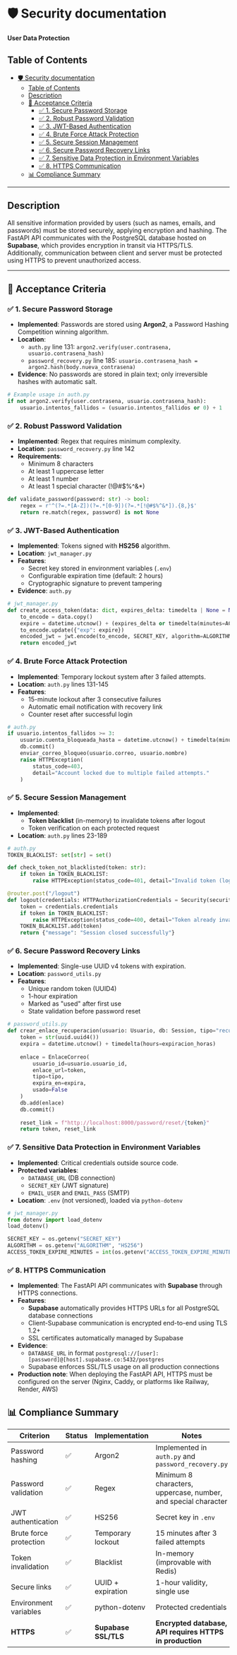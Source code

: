 # 🛡️ Security documentation
**User Data Protection**

## Table of Contents
- [🛡️ Security documentation](#️-security-documentation)
  - [Table of Contents](#table-of-contents)
  - [Description](#description)
  - [🔎 Acceptance Criteria](#-acceptance-criteria)
    - [✅ 1. Secure Password Storage](#-1-secure-password-storage)
    - [✅ 2. Robust Password Validation](#-2-robust-password-validation)
    - [✅ 3. JWT-Based Authentication](#-3-jwt-based-authentication)
    - [✅ 4. Brute Force Attack Protection](#-4-brute-force-attack-protection)
    - [✅ 5. Secure Session Management](#-5-secure-session-management)
    - [✅ 6. Secure Password Recovery Links](#-6-secure-password-recovery-links)
    - [✅ 7. Sensitive Data Protection in Environment Variables](#-7-sensitive-data-protection-in-environment-variables)
    - [✅ 8. HTTPS Communication](#-8-https-communication)
  - [📊 Compliance Summary](#-compliance-summary)

---

## Description
All sensitive information provided by users (such as names, emails, and passwords) must be stored securely, applying encryption and hashing. The FastAPI API communicates with the PostgreSQL database hosted on **Supabase**, which provides encryption in transit via HTTPS/TLS. Additionally, communication between client and server must be protected using HTTPS to prevent unauthorized access.

---

## 🔎 Acceptance Criteria

### ✅ 1. Secure Password Storage
- **Implemented**: Passwords are stored using **Argon2**, a Password Hashing Competition winning algorithm.
- **Location**: 
  - `auth.py` line 131: `argon2.verify(user.contrasena, usuario.contrasena_hash)`
  - `password_recovery.py` line 185: `usuario.contrasena_hash = argon2.hash(body.nueva_contrasena)`
- **Evidence**: No passwords are stored in plain text; only irreversible hashes with automatic salt.

```python
# Example usage in auth.py
if not argon2.verify(user.contrasena, usuario.contrasena_hash):
    usuario.intentos_fallidos = (usuario.intentos_fallidos or 0) + 1
```

### ✅ 2. Robust Password Validation
- **Implemented**: Regex that requires minimum complexity.
- **Location**: `password_recovery.py` line 142
- **Requirements**:
  - Minimum 8 characters
  - At least 1 uppercase letter
  - At least 1 number
  - At least 1 special character (!@#$%^&*)

```python
def validate_password(password: str) -> bool:
    regex = r'^(?=.*[A-Z])(?=.*[0-9])(?=.*[!@#$%^&*]).{8,}$'
    return re.match(regex, password) is not None
```

### ✅ 3. JWT-Based Authentication
- **Implemented**: Tokens signed with **HS256** algorithm.
- **Location**: `jwt_manager.py`
- **Features**:
  - Secret key stored in environment variables (`.env`)
  - Configurable expiration time (default: 2 hours)
  - Cryptographic signature to prevent tampering
- **Evidence**: `auth.py`

```python
# jwt_manager.py
def create_access_token(data: dict, expires_delta: timedelta | None = None) -> str:
    to_encode = data.copy()
    expire = datetime.utcnow() + (expires_delta or timedelta(minutes=ACCESS_TOKEN_EXPIRE_MINUTES))
    to_encode.update({"exp": expire})
    encoded_jwt = jwt.encode(to_encode, SECRET_KEY, algorithm=ALGORITHM)
    return encoded_jwt
```

### ✅ 4. Brute Force Attack Protection
- **Implemented**: Temporary lockout system after 3 failed attempts.
- **Location**: `auth.py` lines 131-145
- **Features**:
  - 15-minute lockout after 3 consecutive failures
  - Automatic email notification with recovery link
  - Counter reset after successful login

```python
# auth.py
if usuario.intentos_fallidos >= 3:
    usuario.cuenta_bloqueada_hasta = datetime.utcnow() + timedelta(minutes=15)
    db.commit()
    enviar_correo_bloqueo(usuario.correo, usuario.nombre)
    raise HTTPException(
        status_code=403,
        detail="Account locked due to multiple failed attempts."
    )
```

### ✅ 5. Secure Session Management
- **Implemented**: 
  - **Token blacklist** (in-memory) to invalidate tokens after logout
  - Token verification on each protected request
- **Location**: `auth.py` lines 23-189

```python
# auth.py
TOKEN_BLACKLIST: set[str] = set()

def check_token_not_blacklisted(token: str):
    if token in TOKEN_BLACKLIST:
        raise HTTPException(status_code=401, detail="Invalid token (logout required)")

@router.post("/logout")
def logout(credentials: HTTPAuthorizationCredentials = Security(security)):
    token = credentials.credentials
    if token in TOKEN_BLACKLIST:
        raise HTTPException(status_code=400, detail="Token already invalidated")
    TOKEN_BLACKLIST.add(token)
    return {"message": "Session closed successfully"}
```

### ✅ 6. Secure Password Recovery Links
- **Implemented**: Single-use UUID v4 tokens with expiration.
- **Location**: `password_utils.py`
- **Features**:
  - Unique random token (UUID4)
  - 1-hour expiration
  - Marked as "used" after first use
  - State validation before password reset

```python
# password_utils.py
def crear_enlace_recuperacion(usuario: Usuario, db: Session, tipo="recuperacion_password", expiracion_horas=1):
    token = str(uuid.uuid4())
    expira = datetime.utcnow() + timedelta(hours=expiracion_horas)
    
    enlace = EnlaceCorreo(
        usuario_id=usuario.usuario_id,
        enlace_url=token,
        tipo=tipo,
        expira_en=expira,
        usado=False
    )
    db.add(enlace)
    db.commit()
    
    reset_link = f"http://localhost:8000/password/reset/{token}"
    return token, reset_link
```

### ✅ 7. Sensitive Data Protection in Environment Variables
- **Implemented**: Critical credentials outside source code.
- **Protected variables**:
  - `DATABASE_URL` (DB connection)
  - `SECRET_KEY` (JWT signature)
  - `EMAIL_USER` and `EMAIL_PASS` (SMTP)
- **Location**: `.env` (not versioned), loaded via `python-dotenv`

```python
# jwt_manager.py
from dotenv import load_dotenv
load_dotenv()

SECRET_KEY = os.getenv("SECRET_KEY")
ALGORITHM = os.getenv("ALGORITHM", "HS256")
ACCESS_TOKEN_EXPIRE_MINUTES = int(os.getenv("ACCESS_TOKEN_EXPIRE_MINUTES", "120"))
```

### ✅ 8. HTTPS Communication
- **Implemented**: The FastAPI API communicates with **Supabase** through HTTPS connections.
- **Features**:
  - **Supabase** automatically provides HTTPS URLs for all PostgreSQL database connections
  - Client-Supabase communication is encrypted end-to-end using TLS 1.2+
  - SSL certificates automatically managed by Supabase
- **Evidence**: 
  - `DATABASE_URL` in format `postgresql://[user]:[password]@[host].supabase.co:5432/postgres`
  - Supabase enforces SSL/TLS usage on all production connections
- **Production note**: When deploying the FastAPI API, HTTPS must be configured on the server (Nginx, Caddy, or platforms like Railway, Render, AWS)

## 📊 Compliance Summary

| Criterion | Status | Implementation | Notes |
|-----------|--------|----------------|-------|
| Password hashing | ✅ | Argon2 | Implemented in `auth.py` and `password_recovery.py` |
| Password validation | ✅ | Regex | Minimum 8 characters, uppercase, number, and special character |
| JWT authentication | ✅ | HS256 | Secret key in `.env` |
| Brute force protection | ✅ | Temporary lockout | 15 minutes after 3 failed attempts |
| Token invalidation | ✅ | Blacklist | In-memory (improvable with Redis) |
| Secure links | ✅ | UUID + expiration | 1-hour validity, single use |
| Environment variables | ✅ | python-dotenv | Protected credentials |
| **HTTPS** | ✅ | **Supabase SSL/TLS** | **Encrypted database, API requires HTTPS in production** |